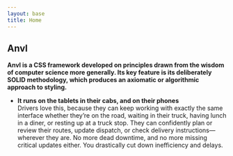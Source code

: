 ```yaml
---
layout: base
title: Home
---
```


<section class="@box &space:above:large %running">
	
# Anvl

**Anvl is a CSS framework developed on principles drawn from the wisdom of computer science more generally. Its key feature is its deliberately <abbr>SOLID</abbr> methodology, which produces an axiomatic or algorithmic approach to styling.**


<!-- TODO: shortcode this -->
<ul class="+feature-list">
	<li>
		<i class="__icon fas fa-phone-laptop"></i>
		<p><strong>It runs on the tablets in their cabs, and on their phones</strong><br>
			Drivers love this, because they can keep working with exactly the same interface whether they&rsquo;re on the road, waiting in their truck, having lunch in a diner, or resting up at a truck stop. They can confidently plan or review their routes, update dispatch, or check delivery instructions—wherever they are. No more dead downtime, and no more missing critical updates either. You drastically cut down inefficiency and delays.</p>
	</li>
		
</section>
<!--@box-->